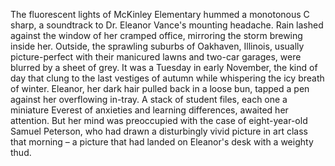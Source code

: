 The fluorescent lights of McKinley Elementary hummed a monotonous C sharp, a soundtrack to Dr. Eleanor Vance's mounting headache.  Rain lashed against the window of her cramped office, mirroring the storm brewing inside her. Outside, the sprawling suburbs of Oakhaven, Illinois, usually picture-perfect with their manicured lawns and two-car garages, were blurred by a sheet of grey.  It was a Tuesday in early November, the kind of day that clung to the last vestiges of autumn while whispering the icy breath of winter.  Eleanor, her dark hair pulled back in a loose bun, tapped a pen against her overflowing in-tray.  A stack of student files, each one a miniature Everest of anxieties and learning differences, awaited her attention.  But her mind was preoccupied with the case of eight-year-old Samuel Peterson, who had drawn a disturbingly vivid picture in art class that morning – a picture that had landed on Eleanor's desk with a weighty thud.

